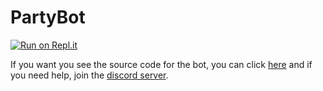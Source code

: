 # PartyBot

[![Run on Repl.it](https://repl.it/badge/github/pirxcyfinal/partybotv2)](https://repl.it/github/pirxcyfinal/partybotv2)

If you want you see the source code for the bot, you can click [here](https://github.com/xmistt/fortnitepy-bot) and if you need help, join the [discord server](https://discord.gg/8heARRB).


